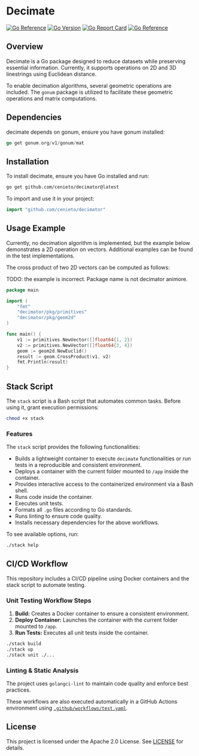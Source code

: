 # Decimate

[![Go Reference](https://pkg.go.dev/badge/github.com/cenieto/decimator.svg)](https://pkg.go.dev/github.com/cenieto/decimator)
[![Go Version](https://img.shields.io/github/go-mod/go-version/cenieto/decimator)](https://github.com/cenieto/decimator)
[![Go Report Card](https://goreportcard.com/badge/github.com/cenieto/decimator)](https://goreportcard.com/report/github.com/cenieto/decimator)
[![Go Reference](https://pkg.go.dev/badge/github.com/cenieto/decimate.svg)](https://pkg.go.dev/github.com/cenieto/decimate)

## Overview

Decimate is a Go package designed to reduce datasets while preserving essential information. Currently, it supports operations on 2D and 3D linestrings using Euclidean distance.

To enable decimation algorithms, several geometric operations are included. The `gonum` package is utilized to facilitate these geometric operations and matrix computations.

## Dependencies

decimate depends on gonum, ensure you have gonum installed:
```go
go get gonum.org/v1/gonum/mat
```

## Installation

To install decimate, ensure you have Go installed and run:

```sh
go get github.com/cenieto/decimator@latest
```

To import and use it in your project:

```go
import "github.com/cenieto/decimator"
```

## Usage Example

Currently, no decimation algorithm is implemented, but the example below demonstrates a 2D operation on vectors. Additional examples can be found in the test implementations.

The cross product of two 2D vectors can be computed as follows:

TODO: the example is incorrect. Package name is not decimator animore.

```go
package main

import (
	"fmt"
	"decimator/pkg/primitives"
	"decimator/pkg/geom2d"
)

func main() {
	v1 := primitives.NewVector([]float64{1, 2})
	v2 := primitives.NewVector([]float64{3, 4})
	geom := geom2d.NewEuclid()
	result := geom.CrossProduct(v1, v2)
	fmt.Println(result)
}
```

## Stack Script

The `stack` script is a Bash script that automates common tasks. Before using it, grant execution permissions:

```sh
chmod +x stack
```

### Features

The `stack` script provides the following functionalities:

- Builds a lightweight container to execute `decimate` functionalities or run tests in a reproducible and consistent environment.
- Deploys a container with the current folder mounted to `/app` inside the container.
- Provides interactive access to the containerized environment via a Bash shell.
- Runs code inside the container.
- Executes unit tests.
- Formats all `.go` files according to Go standards.
- Runs linting to ensure code quality.
- Installs necessary dependencies for the above workflows.

To see available options, run:

```sh
./stack help
```

## CI/CD Workflow

This repository includes a CI/CD pipeline using Docker containers and the stack script to automate testing.

### Unit Testing Workflow Steps

1. **Build:** Creates a Docker container to ensure a consistent environment.
2. **Deploy Container:** Launches the container with the current folder mounted to `/app`.
3. **Run Tests:** Executes all unit tests inside the container.

```sh
./stack build
./stack up 
./stack unit ./...
```

### Linting & Static Analysis

The project uses `golangci-lint` to maintain code quality and enforce best practices.

These workflows are also executed automatically in a GitHub Actions environment using [`.github/workflows/test.yaml`](.github/workflows/test.yaml).

## License

This project is licensed under the Apache 2.0 License. See [LICENSE](LICENSE) for details.


